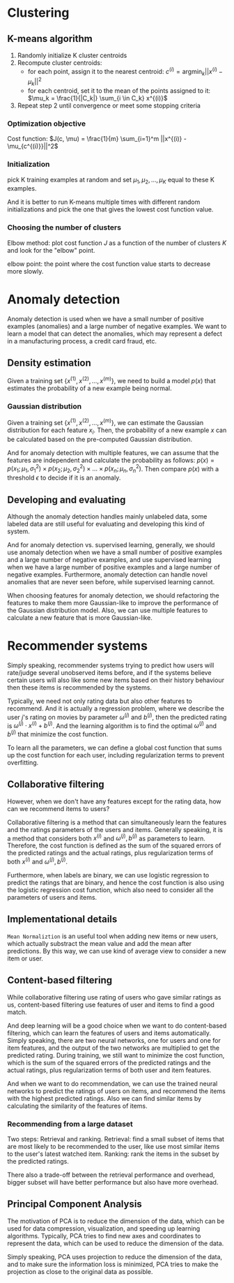 # Clustering

## K-means algorithm

1. Randomly initialize K cluster centroids
2. Recompute cluster centroids:
    - for each point, assign it to the nearest centroid: $c^{(i)} = \text{argmin}_k ||x^{(i)} - \mu_k||^2$
    - for each centroid, set it to the mean of the points assigned to it: $\mu_k = \frac{1}{|C_k|} \sum_{i \in C_k} x^{(i)}$
3. Repeat step 2 until convergence or meet some stopping criteria

### Optimization objective

Cost function: $J(c, \mu) = \frac{1}{m} \sum_{i=1}^m ||x^{(i)} - \mu_{c^{(i)}}||^2$

### Initialization

pick K training examples at random and set $\mu_1, \mu_2, \ldots, \mu_K$ equal to these K examples. 

And it is better to run K-means multiple times with different random initializations and pick the one that gives the lowest cost function value.

### Choosing the number of clusters

Elbow method: plot cost function $J$ as a function of the number of clusters $K$ and look for the "elbow" point.

elbow point: the point where the cost function value starts to decrease more slowly.

# Anomaly detection

Anomaly detection is used when we have a small number of positive examples (anomalies) and a large number of negative examples. 
We want to learn a model that can detect the anomalies, which may represent a defect in a manufacturing process, a credit card fraud, etc.

## Density estimation

Given a training set $\{x^{(1)}, x^{(2)}, \ldots, x^{(m)}\}$, we need to build a model $p(x)$ that estimates the probability of a new example being normal.

### Gaussian distribution

Given a training set $\{x^{(1)}, x^{(2)}, \ldots, x^{(m)}\}$, we can estimate the Gaussian distribution for each feature $x_i$.
Then, the probability of a new example $x$ can be calculated based on the pre-computed Gaussian distribution.

And for anomaly detection with multiple features, we can assume that the features are independent and calculate the probability as follows:
$p(x) = p(x_1; \mu_1, \sigma_1^2) \times p(x_2; \mu_2, \sigma_2^2) \times \ldots \times p(x_n; \mu_n, \sigma_n^2)$. Then compare $p(x)$ with a threshold $\epsilon$ to decide if it is an anomaly.

## Developing and evaluating

Although the anomaly detection handles mainly unlabeled data, some labeled data are still useful for evaluating and developing this kind of system.

And for anomaly detection vs. supervised learning, generally, we should use anomaly detection when we have a small number of positive examples and a large number of negative examples, and use supervised learning when we have a large number of positive examples and a large number of negative examples.
Furthermore, anomaly detection can handle novel anomalies that are never seen before, while supervised learning cannot.

When choosing features for anomaly detection, we should refactoring the features to make them more Gaussian-like to improve the performance of the Gaussian distribution model. Also, we can use multiple features to calculate a new feature that is more Gaussian-like.

# Recommender systems

Simply speaking, recommender systems trying to predict how users will rate/judge several unobserved items before, and if the systems believe certain users will also like some new items based on their history behaviour then these items is recommended by the systems.

Typically, we need not only rating data but also other features to recommend. 
And it is actually a regression problem, where we describe the user $j$'s rating on movies by parameter $\omega^{(j)}$ and $b^{(j)}$, then the predicted rating is $\omega^{(j)} \cdot x^{(i)} + b^{(j)}$.
And the learning algorithm is to find the optimal $\omega^{(j)}$ and $b^{(j)}$ that minimize the cost function.

To learn all the parameters, we can define a global cost function that sums up the cost function for each user, including regularization terms to prevent overfitting.

## Collaborative filtering
However, when we don't have any features except for the rating data, how can we recommend items to users?

Collaborative filtering is a method that can simultaneously learn the features and the ratings parameters of the users and items.
Generally speaking, it is a method that considers both $x^{(i)}$ and $\omega^{(j)}, b^{(j)}$ as parameters to learn.
Therefore, the cost function is defined as the sum of the squared errors of the predicted ratings and the actual ratings, plus regularization terms of both $x^{(i)}$ and $\omega^{(j)}, b^{(j)}$.

Furthermore, when labels are binary, we can use logistic regression to predict the ratings that are binary, and hence the cost function is also using the logistic regression cost function, which also need to consider all the parameters of users and items.

## Implementational details

`Mean Normaliztion` is an useful tool when adding new items or new users, which actually substract the mean value and add the mean after predictions. By this way, we can use kind of average view to consider a new item or user.

## Content-based filtering

While collaborative filtering use rating of users who gave similar ratings as us, content-based filtering use features of user and items to find a good match.

And deep learning will be a good choice when we want to do content-based filtering, which can learn the features of users and items automatically.
Simply speaking, there are two neural networks, one for users and one for item features, and the output of the two networks are multiplied to get the predicted rating. During training, we still want to minimize the cost function, which is the sum of the squared errors of the predicted ratings and the actual ratings, plus regularization terms of both user and item features.

And when we want to do recommendation, we can use the trained neural networks to predict the ratings of users on items, and recommend the items with the highest predicted ratings. Also we can find similar items by calculating the similarity of the features of items.

### Recommending from a large dataset

Two steps: Retrieval and ranking.
Retrieval: find a small subset of items that are most likely to be recommended to the user, like use most similar items to the user's latest watched item.
Ranking: rank the items in the subset by the predicted ratings.

There also a trade-off between the retrieval performance and overhead, bigger subset will have better performance but also have more overhead.

## Principal Component Analysis

The motivation of PCA is to reduce the dimension of the data, which can be used for data compression, visualization, and speeding up learning algorithms.
Typically, PCA tries to find new axes and coordinates to represent the data, which can be used to reduce the dimension of the data.

Simply speaking, PCA uses projection to reduce the dimension of the data, and to make sure the information loss is minimized, PCA tries to make the projection as close to the original data as possible.
